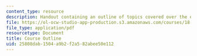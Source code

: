```yaml
---
content_type: resource
description: Handout containing an outline of topics covered over the entire course.
file: https://ol-ocw-studio-app-production.s3.amazonaws.com/courses/18-01-single-variable-calculus-fall-2006/25808dab1504a9b2f2a582abee50e112_schedulef06.pdf
file_type: application/pdf
resourcetype: Document
title: Course Outline
uid: 25808dab-1504-a9b2-f2a5-82abee50e112
---
```


